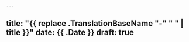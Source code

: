     ---
title: "{{ replace .TranslationBaseName "-" " " | title }}"
date: {{ .Date }}
draft: true
---

